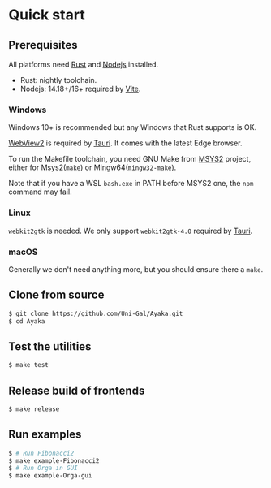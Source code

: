 # Quick start

## Prerequisites
All platforms need [Rust](https://www.rust-lang.org/) and [Nodejs](https://nodejs.org/) installed.
* Rust: nightly toolchain.
* Nodejs: 14.18+/16+ required by [Vite](https://vitejs.dev/).

### Windows
Windows 10+ is recommended but any Windows that Rust supports is OK.

[WebView2](https://developer.microsoft.com/en-us/microsoft-edge/webview2/) is required by [Tauri](https://tauri.app/). It comes with the latest Edge browser.

To run the Makefile toolchain, you need GNU Make from [MSYS2](https://www.msys2.org/) project, either for Msys2(`make`) or Mingw64(`mingw32-make`).

Note that if you have a WSL `bash.exe` in PATH before MSYS2 one, the `npm` command may fail.

### Linux
`webkit2gtk` is needed. We only support `webkit2gtk-4.0` required by [Tauri](https://tauri.app/).

### macOS
Generally we don't need anything more, but you should ensure there a `make`.

## Clone from source
``` bash
$ git clone https://github.com/Uni-Gal/Ayaka.git
$ cd Ayaka
```

## Test the utilities
``` bash
$ make test
```

## Release build of frontends
``` bash
$ make release
```

## Run examples
``` bash
$ # Run Fibonacci2
$ make example-Fibonacci2
$ # Run Orga in GUI
$ make example-Orga-gui
```
